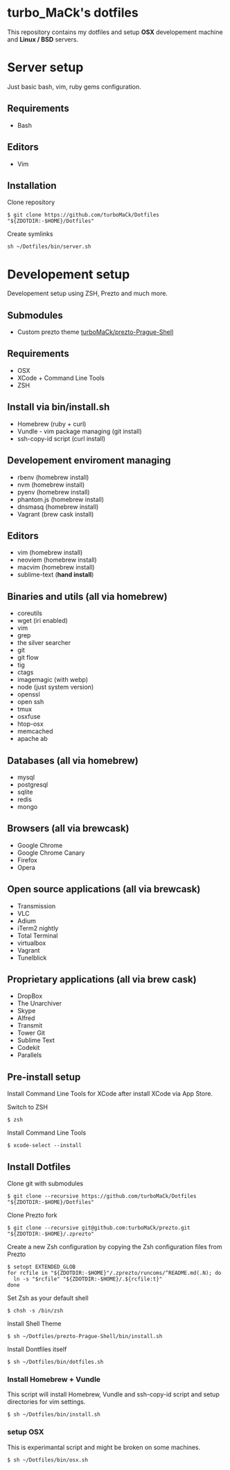 turbo_MaCk's dotfiles
=====================
This repository contains my dotfiles and setup **OSX** developement machine and **Linux / BSD** servers.

Server setup
============
Just basic bash, vim, ruby gems configuration.

## Requirements
* Bash

## Editors
* Vim

## Installation
Clone repository
```shell
$ git clone https://github.com/turboMaCk/Dotfiles "${ZDOTDIR:-$HOME}/Dotfiles"
```

Create symlinks
```shell
sh ~/Dotfiles/bin/server.sh
```

Developement setup
==================
Developement setup using ZSH, Prezto and much more.

## Submodules
* Custom prezto theme [turboMaCk/prezto-Prague-Shell](https://github.com/turboMaCk/prezto-Prague-Shell)

## Requirements
* OSX
* XCode + Command Line Tools
* ZSH

## Install via bin/install.sh
* Homebrew (ruby + curl)
* Vundle - vim package managing (git install)
* ssh-copy-id script (curl install)

## Developement enviroment managing
* rbenv (homebrew install)
* nvm (homebrew install)
* pyenv (homebrew install)
* phantom.js (homebrew install)
* dnsmasq (homebrew install)
* Vagrant (brew cask install)

## Editors
* vim (homebrew install)
* neoviem (homebrew install)
* macvim (homebrew install)
* sublime-text (**hand install**)

## Binaries and utils (all via homebrew)
* coreutils
* wget (iri enabled)
* vim
* grep
* the silver searcher
* git
* git flow
* tig
* ctags
* imagemagic (with webp)
* node (just system version)
* openssl
* open ssh
* tmux
* osxfuse
* htop-osx
* memcached
* apache ab

## Databases (all via homebrew)
* mysql
* postgresql
* sqlite
* redis
* mongo

## Browsers (all via brewcask)
* Google Chrome
* Google Chrome Canary
* Firefox
* Opera

## Open source applications (all via brewcask)
* Transmission
* VLC
* Adium
* iTerm2 nightly
* Total Terminal
* virtualbox
* Vagrant
* Tunelblick

## Proprietary applications (all via brew cask)
* DropBox
* The Unarchiver
* Skype
* Alfred
* Transmit
* Tower Git
* Sublime Text
* Codekit
* Parallels

## Pre-install setup
Install Command Line Tools for XCode after install XCode via App Store.

Switch to ZSH
```shell
$ zsh
```

Install Command Line Tools
```shell
$ xcode-select --install
```

## Install Dotfiles

Clone git with submodules
```shell
$ git clone --recursive https://github.com/turboMaCk/Dotfiles "${ZDOTDIR:-$HOME}/Dotfiles"
```

Clone Prezto fork
```shell
$ git clone --recursive git@github.com:turboMaCk/prezto.git "${ZDOTDIR:-$HOME}/.zprezto"
```

Create a new Zsh configuration by copying the Zsh configuration files from Prezto
```shell
$ setopt EXTENDED_GLOB
for rcfile in "${ZDOTDIR:-$HOME}"/.zprezto/runcoms/^README.md(.N); do
  ln -s "$rcfile" "${ZDOTDIR:-$HOME}/.${rcfile:t}"
done
```

Set Zsh as your default shell
```shell
$ chsh -s /bin/zsh
```

Install Shell Theme
```shell
$ sh ~/Dotfiles/prezto-Prague-Shell/bin/install.sh
```

Install Dontfiles itself
```shell
$ sh ~/Dotfiles/bin/dotfiles.sh
```

### Install Homebrew + Vundle
This script will install Homebrew, Vundle and ssh-copy-id script and setup directories for vim settings.

```shell
$ sh ~/Dotfiles/bin/install.sh
```

### setup OSX
This is experimantal script and might be broken on some machines.

```shell
$ sh ~/Dotfiles/bin/osx.sh
```
